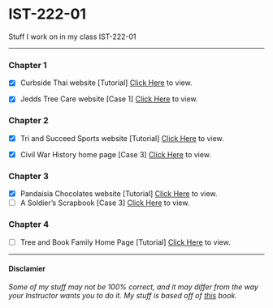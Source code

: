 # IST-222-01
Stuff I work on in my class IST-222-01

---

### Chapter 1

- [X] Curbside Thai website [Tutorial] [Click Here](https://jtrent238.github.io/IST-222-01/Tutorial01/html01/tutorial/ct_start.html) to view.

- [X] Jedds Tree Care website [Case 1] [Click Here](https://jtrent238.github.io/IST-222-01/Tutorial01/html01/case1/jtc_index.html) to view.

### Chapter 2

- [X] Tri and Succeed Sports website [Tutorial] [Click Here](https://jtrent238.github.io/IST-222-01/Tutorial02/html02/tutorial/tss_home.html) to view.

- [X] Civil War History home page [Case 3] [Click Here](https://jtrent238.github.io/IST-222-01/Tutorial02/html02/case3/cw_class.html) to view.

### Chapter 3

- [X] Pandaisia Chocolates website [Tutorial] [Click Here](https://jtrent238.github.io/IST-222-01/Tutorial03/html03/tutorial/pc_home.html) to view.
- [ ] A Soldier’s Scrapbook [Case 3] [Click Here](https://jtrent238.github.io/IST-222-01/Tutorial03/html03/case3/ss_dday.html) to view.

### Chapter 4

- [ ] Tree and Book Family Home Page [Tutorial] [Click Here](https://jtrent238.github.io/IST-222-01/Tutorial04/html04/tutorial/tb_komatsu.html) to view.

---

#### Disclamier
*Some of my stuff may not be 100% correct, and it may differ from the way your Instructor wants you to do it. My stuff is based off of [this](https://www.cengage.com/c/new-perspectives-html5-and-css3-comprehensive-7e-carey/9781305503939) book.*
